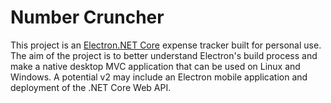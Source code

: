 # Number Cruncher
This project is an [Electron.NET Core](https://github.com/ElectronNET/Electron.NET) expense tracker built for personal use. The aim of the project is to better understand Electron's build process and make a native desktop MVC application that can be used on Linux and Windows. A potential v2 may include an Electron mobile application and deployment of the .NET Core Web API.